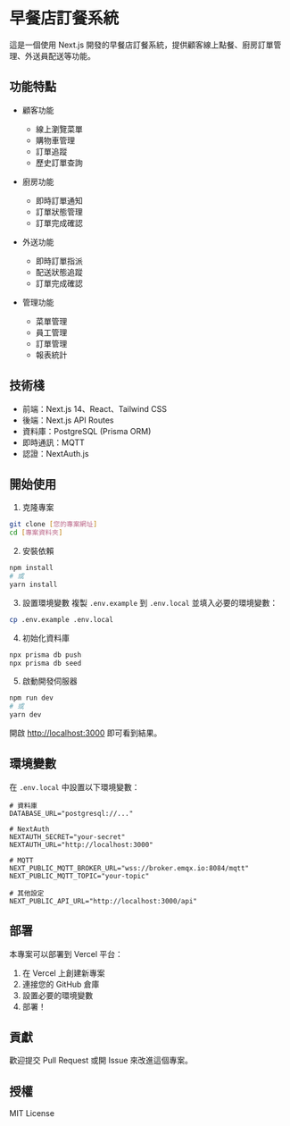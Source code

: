 # 早餐店訂餐系統

這是一個使用 Next.js 開發的早餐店訂餐系統，提供顧客線上點餐、廚房訂單管理、外送員配送等功能。

## 功能特點

- 顧客功能

  - 線上瀏覽菜單
  - 購物車管理
  - 訂單追蹤
  - 歷史訂單查詢

- 廚房功能

  - 即時訂單通知
  - 訂單狀態管理
  - 訂單完成確認

- 外送功能

  - 即時訂單指派
  - 配送狀態追蹤
  - 訂單完成確認

- 管理功能
  - 菜單管理
  - 員工管理
  - 訂單管理
  - 報表統計

## 技術棧

- 前端：Next.js 14、React、Tailwind CSS
- 後端：Next.js API Routes
- 資料庫：PostgreSQL (Prisma ORM)
- 即時通訊：MQTT
- 認證：NextAuth.js

## 開始使用

1. 克隆專案

```bash
git clone [您的專案網址]
cd [專案資料夾]
```

2. 安裝依賴

```bash
npm install
# 或
yarn install
```

3. 設置環境變數
   複製 `.env.example` 到 `.env.local` 並填入必要的環境變數：

```bash
cp .env.example .env.local
```

4. 初始化資料庫

```bash
npx prisma db push
npx prisma db seed
```

5. 啟動開發伺服器

```bash
npm run dev
# 或
yarn dev
```

開啟 [http://localhost:3000](http://localhost:3000) 即可看到結果。

## 環境變數

在 `.env.local` 中設置以下環境變數：

```env
# 資料庫
DATABASE_URL="postgresql://..."

# NextAuth
NEXTAUTH_SECRET="your-secret"
NEXTAUTH_URL="http://localhost:3000"

# MQTT
NEXT_PUBLIC_MQTT_BROKER_URL="wss://broker.emqx.io:8084/mqtt"
NEXT_PUBLIC_MQTT_TOPIC="your-topic"

# 其他設定
NEXT_PUBLIC_API_URL="http://localhost:3000/api"
```

## 部署

本專案可以部署到 Vercel 平台：

1. 在 Vercel 上創建新專案
2. 連接您的 GitHub 倉庫
3. 設置必要的環境變數
4. 部署！

## 貢獻

歡迎提交 Pull Request 或開 Issue 來改進這個專案。

## 授權

MIT License
